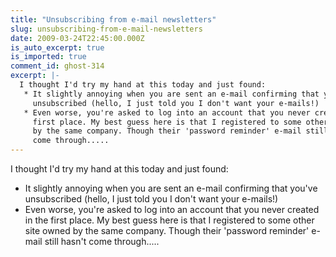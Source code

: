 ```yaml
---
title: "Unsubscribing from e-mail newsletters"
slug: unsubscribing-from-e-mail-newsletters
date: 2009-03-24T22:45:00.000Z
is_auto_excerpt: true
is_imported: true
comment_id: ghost-314
excerpt: |-
  I thought I'd try my hand at this today and just found:
   * It slightly annoying when you are sent an e-mail confirming that you've
     unsubscribed (hello, I just told you I don't want your e-mails!)
   * Even worse, you're asked to log into an account that you never created in the
     first place. My best guess here is that I registered to some other site owned
     by the same company. Though their 'password reminder' e-mail still hasn't
     come through.....
---
```


I thought I'd try my hand at this today and just found:

- It slightly annoying when you are sent an e-mail confirming that you've
  unsubscribed (hello, I just told you I don't want your e-mails!)
- Even worse, you're asked to log into an account that you never created in the
  first place. My best guess here is that I registered to some other site owned
  by the same company. Though their 'password reminder' e-mail still hasn't come
  through.....
